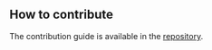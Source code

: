 ## How to contribute

The contribution guide is available in the [repository](https://github.com/tanyapole/ECG/blob/main/docs/contribution.md).